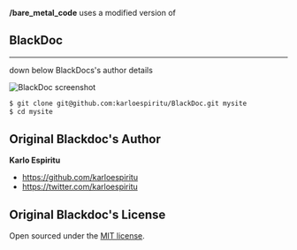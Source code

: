 **/bare_metal_code** uses a modified version of
## BlackDoc

---
down below BlackDocs's author details

![BlackDoc screenshot](https://raw.githubusercontent.com/karloespiritu/blackdoc/master/public/images/blackdoc-screenshot.jpg)

```bash
$ git clone git@github.com:karloespiritu/BlackDoc.git mysite
$ cd mysite
```

## Original Blackdoc's Author

**Karlo Espiritu**
- <https://github.com/karloespiritu>
- <https://twitter.com/karloespiritu>

## Original Blackdoc's License

Open sourced under the [MIT license](pages/license.md).

